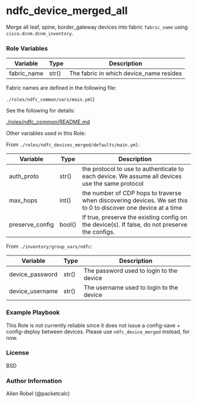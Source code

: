 # ndfc_device_merged_all

Merge all leaf, spine, border_gateway devices into fabric ``fabric_name`` using ``cisco.dcnm.dcnm_inventory``.

### Role Variables

Variable        | Type  | Description
----------------|-------|----------------------------------------
fabric_name     | str() | The fabric in which device_name resides

Fabric names are defined in the following file:

``./roles/ndfc_common/vars/main.yml``)

See the following for details:

[./roles/ndfc_common/README.md](https://github.com/allenrobel/ndfc-roles/tree/master/roles/ndfc_common/README.md)

Other variables used in this Role:

From ``./roles/ndfc_devices_merged/defaults/main.yml``:

Variable        | Type   | Description
----------------|--------|------------
auth_proto      | str()  | the protocol to use to authenticate to each device.  We assume all devices use the same protocol
max_hops        | int()  | the number of CDP hops to traverse when discovering devices. We set this to 0 to discover one device at a time
preserve_config | bool() | If true, preserve the existing config on the device(s).  If false, do not preserve the configs.

From ``./inventory/group_vars/ndfc``:

Variable              | Type    | Description
----------------------|---------|------------
device_password       | str()   | The password used to login to the device
device_username       | str()   | The username used to login to the device

### Example Playbook

This Role is not currently reliable since it does not issue a config-save + config-deploy between devices.  Please use ``ndfc_device_merged`` instead, for now.

### License

BSD

### Author Information

Allen Robel (@packetcalc)
